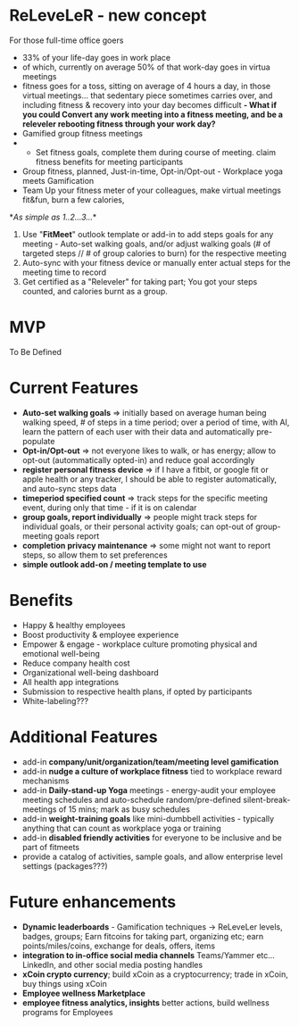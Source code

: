 # **ReLeveLeR** - new concept
For those full-time office goers 
- 33% of your life-day goes in work place
- of which, currently on average 50% of that work-day goes in virtua meetings
- fitness goes for a toss, sitting on average of 4 hours a day, in those virtual meetings... that sedentary piece sometimes carries over, and including fitness & recovery into your day becomes difficult
**- What if you could Convert any work meeting into a fitness meeting, and be a releveler rebooting fitness through your work day?**
- Gamified group fitness meetings
- - Set fitness goals, complete them during course of meeting. claim fitness benefits for meeting participants
- Group fitness, planned, Just-in-time, Opt-in/Opt-out - Workplace yoga meets Gamification
- Team Up your fitness meter of your colleagues, make virtual meetings fit&fun, burn a few calories,


\**As simple as 1..2...3...**
1. Use "**FitMeet**" outlook template or add-in to add steps goals for any meeting - Auto-set walking goals, and/or adjust walking goals (# of targeted steps // # of group calories to burn) for the respective meeting
2. Auto-sync with your fitness device or manually enter actual steps for the meeting time to record
3. Get certified as a "Releveler" for taking part; You got your steps counted, and calories burnt as a group. 

# **MVP**
To Be Defined

# **Current Features**
- **Auto-set walking goals** => initially based on average human being walking speed, # of steps in a time period; over a period of time, with AI, learn the pattern of each user with their data and automatically pre-populate
- **Opt-in/Opt-out** => not everyone likes to walk, or has energy; allow to opt-out (autommatically opted-in) and reduce goal accordingly
- **register personal fitness device** => if I have a fitbit, or google fit or apple health or any tracker, I should be able to register automatically, and auto-sync steps data
- **timeperiod specified count** => track steps for the specific meeting event, during only that time - if it is on calendar
- **group goals, report individually** => people might track steps for individual goals, or their personal activity goals; can opt-out of group-meeting goals report
- **completion privacy maintenance** => some might not want to report steps, so allow them to set preferences
- **simple outlook add-on / meeting template to use**

# **Benefits**
- Happy & healthy employees
- Boost productivity & employee experience
- Empower & engage - workplace culture promoting physical and emotional well-being
- Reduce company health cost
- Organizational well-being dashboard
- All health app integrations
- Submission to respective health plans, if opted by participants
- White-labeling???

# **Additional Features**
- add-in **company/unit/organization/team/meeting level gamification**
- add-in **nudge a culture of workplace fitness** tied to workplace reward mechanisms
- add-in **Daily-stand-up Yoga** meetings - energy-audit your employee meeting schedules and auto-schedule random/pre-defined silent-break-meetings of 15 mins; mark as busy schedules
- add-in **weight-training goals** like mini-dumbbell activities - typically anything that can count as workplace yoga or training
- add-in **disabled friendly activities** for everyone to be inclusive and be part of fitmeets
- provide a catalog of activities, sample goals, and allow enterprise level settings (packages???)

# **Future enhancements**
- **Dynamic leaderboards** - Gamification techniques -> ReLeveLer levels, badges, groups; Earn fitcoins for taking part, organizing etc; earn points/miles/coins, exchange for deals, offers, items
- **integration to in-office social media channels** Teams/Yammer etc... LinkedIn, and other social media posting handles
- **xCoin crypto currency**; build xCoin as a cryptocurrency; trade in xCoin, buy things using xCoin
- **Employee wellness Marketplace**
- **employee fitness analytics, insights** better actions, build wellness programs for Employees
